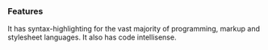 ### Features
It has syntax-highlighting for the vast majority of programming, markup and stylesheet languages. It also has code intellisense.
